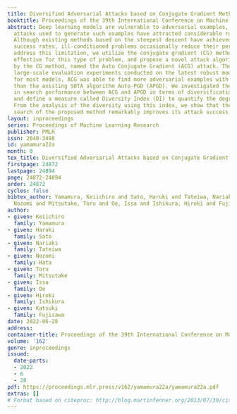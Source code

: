 ```yaml
---
title: Diversified Adversarial Attacks based on Conjugate Gradient Method
booktitle: Proceedings of the 39th International Conference on Machine Learning
abstract: Deep learning models are vulnerable to adversarial examples, and adversarial
  attacks used to generate such examples have attracted considerable research interest.
  Although existing methods based on the steepest descent have achieved high attack
  success rates, ill-conditioned problems occasionally reduce their performance. To
  address this limitation, we utilize the conjugate gradient (CG) method, which is
  effective for this type of problem, and propose a novel attack algorithm inspired
  by the CG method, named the Auto Conjugate Gradient (ACG) attack. The results of
  large-scale evaluation experiments conducted on the latest robust models show that,
  for most models, ACG was able to find more adversarial examples with fewer iterations
  than the existing SOTA algorithm Auto-PGD (APGD). We investigated the difference
  in search performance between ACG and APGD in terms of diversification and intensification,
  and define a measure called Diversity Index (DI) to quantify the degree of diversity.
  From the analysis of the diversity using this index, we show that the more diverse
  search of the proposed method remarkably improves its attack success rate.
layout: inproceedings
series: Proceedings of Machine Learning Research
publisher: PMLR
issn: 2640-3498
id: yamamura22a
month: 0
tex_title: Diversified Adversarial Attacks based on Conjugate Gradient Method
firstpage: 24872
lastpage: 24894
page: 24872-24894
order: 24872
cycles: false
bibtex_author: Yamamura, Keiichiro and Sato, Haruki and Tateiwa, Nariaki and Hata,
  Nozomi and Mitsutake, Toru and Oe, Issa and Ishikura, Hiroki and Fujisawa, Katsuki
author:
- given: Keiichiro
  family: Yamamura
- given: Haruki
  family: Sato
- given: Nariaki
  family: Tateiwa
- given: Nozomi
  family: Hata
- given: Toru
  family: Mitsutake
- given: Issa
  family: Oe
- given: Hiroki
  family: Ishikura
- given: Katsuki
  family: Fujisawa
date: 2022-06-28
address:
container-title: Proceedings of the 39th International Conference on Machine Learning
volume: '162'
genre: inproceedings
issued:
  date-parts:
  - 2022
  - 6
  - 28
pdf: https://proceedings.mlr.press/v162/yamamura22a/yamamura22a.pdf
extras: []
# Format based on citeproc: http://blog.martinfenner.org/2013/07/30/citeproc-yaml-for-bibliographies/
---
```

